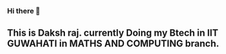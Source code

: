 ### Hi there 👋
## This is Daksh raj. currently Doing my Btech in IIT GUWAHATI in MATHS AND COMPUTING branch.
<!--
**Daksh-raj/Daksh-raj** is a ✨ _special_ ✨ repository because its `README.md` (this file) appears on your GitHub profile.

Here are some ideas to get you started:

- 🔭 I’m currently working on to develop good working habit>
- 🌱 I’m currently learning various programming languages and getting more into the tech.
- 👯 I’m looking to collaborate on the various projects inside the campus and outside as well.
- Languages I know:
- Html,css,javascript,c++,c,python,node.js!
- currenlty collaborating on project of the Techno online module to deploy websites!
